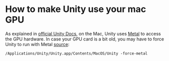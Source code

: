 # How to make Unity use your mac GPU

As explained in [official Unity Docs](https://docs.unity3d.com/560/Documentation/Manual/ComputeShaders.html), on the Mac, Unity uses [Metal](https://developer.apple.com/metal/) to access the GPU hardware. In case your GPU card is a bit old, you may have to force Unity to run with Metal [source](https://forum.unity.com/threads/mac-editor-metal.446365/#post-2888367):

    /Applications/Unity/Unity.app/Contents/MacOS/Unity -force-metal


